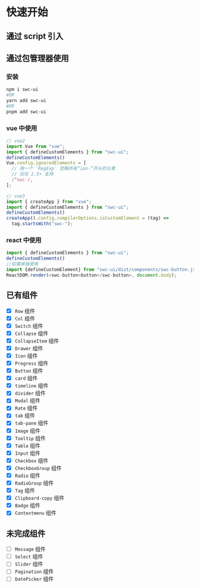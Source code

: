 # 快速开始

## 通过 script 引入


## 通过包管理器使用

### 安装

```bash
npm i swc-ui
#OR
yarn add swc-ui
#OR
pnpm add swc-ui
```

### vue 中使用

```js
// vue2
import Vue from "vue";
import { defineCustomElements } from "swc-ui";
defineCustomElements()
Vue.config.ignoredElements = [
  // 用一个 `RegExp` 忽略所有“ion-”开头的元素
  // 仅在 2.5+ 支持
  /^swc-/,
];

// vue3
import { createApp } from "vue";
import { defineCustomElements } from "swc-ui";
defineCustomElements()
createApp().config.compilerOptions.isCustomElement = (tag) =>
  tag.startsWith("swc-");
```

### react 中使用

```js
import { defineCustomElements } from "swc-ui";
defineCustomElements()
//如需单独使用
import {defineCustomElement} from "swc-ui/dist/components/swc-button.js";
ReactDOM.render(<swc-button>button</swc-button>, document.body);
```

## 已有组件

- [x] `Row` 组件
- [x] `Col` 组件
- [x] `Switch` 组件
- [x] `Collapse` 组件
- [x] `CollapseItem` 组件
- [x] `Drawer` 组件
- [x] `Icon` 组件
- [x] `Progress` 组件
- [x] `Button` 组件
- [x] `card` 组件
- [x] `timeline` 组件
- [x] `divider` 组件
- [x] `Modal` 组件
- [x] `Rate` 组件
- [x] `tab` 组件
- [x] `tab-pane` 组件
- [x] `Image` 组件
- [x] `Tooltip` 组件
- [x] `Table` 组件
- [x] `Input` 组件
- [x] `Checkbox` 组件
- [x] `CheckboxGroup` 组件
- [x] `Radio` 组件
- [x] `RadioGroup` 组件
- [x] `Tag` 组件
- [x] `Clipboard-copy` 组件
- [x] `Badge` 组件
- [x] `Contextmenu` 组件

## 未完成组件

- [ ] `Message` 组件
- [ ] `Select` 组件
- [ ] `Slider` 组件
- [ ] `Pagination` 组件
- [ ] `DatePicker` 组件
